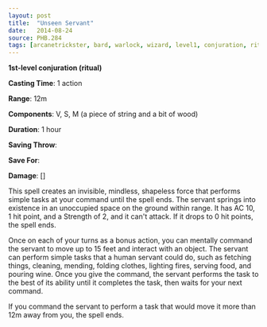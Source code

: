 ```yaml
---
layout: post
title:  "Unseen Servant"
date:   2014-08-24
source: PHB.284
tags: [arcanetrickster, bard, warlock, wizard, level1, conjuration, ritual]
---
```


**1st-level conjuration (ritual)**

**Casting Time**: 1 action

**Range**: 12m

**Components**: V, S, M (a piece of string and a bit of wood)

**Duration**: 1 hour

**Saving Throw**:

**Save For**:

**Damage**: []

This spell creates an invisible, mindless, shapeless force that performs simple tasks at your command until the spell ends. The servant springs into existence in an unoccupied space on the ground within range. It has AC 10, 1 hit point, and a Strength of 2, and it can't attack. If it drops to 0 hit points, the spell ends.

Once on each of your turns as a bonus action, you can mentally command the servant to move up to 15 feet and interact with an object. The servant can perform simple tasks that a human servant could do, such as fetching things, cleaning, mending, folding clothes, lighting fires, serving food, and pouring wine. Once you give the command, the servant performs the task to the best of its ability until it completes the task, then waits for your next command.

If you command the servant to perform a task that would move it more than 12m away from you, the spell ends.
